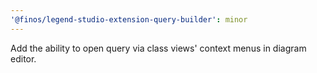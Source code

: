 ```yaml
---
'@finos/legend-studio-extension-query-builder': minor
---
```


Add the ability to open query via class views' context menus in diagram editor.
